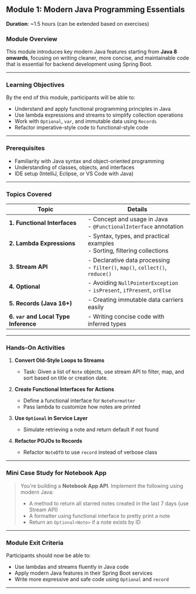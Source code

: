 ## **Module 1: Modern Java Programming Essentials**

**Duration**: \~1.5 hours (can be extended based on exercises)


### **Module Overview**

This module introduces key modern Java features starting from **Java 8 onwards**, focusing on writing cleaner, more concise, and maintainable code that is essential for backend development using Spring Boot.

---

### **Learning Objectives**

By the end of this module, participants will be able to:

* Understand and apply functional programming principles in Java
* Use lambda expressions and streams to simplify collection operations
* Work with `Optional`, `var`, and immutable data using `Records`
* Refactor imperative-style code to functional-style code

---

### **Prerequisites**

* Familiarity with Java syntax and object-oriented programming
* Understanding of classes, objects, and interfaces
* IDE setup (IntelliJ, Eclipse, or VS Code with Java)

---

### **Topics Covered**

| **Topic**                             | **Details**                                                                     |
| ------------------------------------- | ------------------------------------------------------------------------------- |
| **1. Functional Interfaces**          | - Concept and usage in Java<br>- `@FunctionalInterface` annotation              |
| **2. Lambda Expressions**             | - Syntax, types, and practical examples<br>- Sorting, filtering collections     |
| **3. Stream API**                     | - Declarative data processing<br>- `filter()`, `map()`, `collect()`, `reduce()` |
| **4. Optional**                       | - Avoiding `NullPointerException`<br>- `isPresent`, `ifPresent`, `orElse`       |
| **5. Records (Java 16+)**             | - Creating immutable data carriers easily                                       |
| **6. `var` and Local Type Inference** | - Writing concise code with inferred types                                      |

---

### **Hands-On Activities**

1. **Convert Old-Style Loops to Streams**

    * Task: Given a list of `Note` objects, use stream API to filter, map, and sort based on title or creation date.

2. **Create Functional Interfaces for Actions**

    * Define a functional interface for `NoteFormatter`
    * Pass lambda to customize how notes are printed

3. **Use `Optional` in Service Layer**

    * Simulate retrieving a note and return default if not found

4. **Refactor POJOs to Records**

    * Refactor `NoteDTO` to use `record` instead of verbose class

---

### **Mini Case Study for Notebook App**

> You're building a **Notebook App API**.
> Implement the following using modern Java:
>
> * A method to return all starred notes created in the last 7 days (use Stream API)
> * A formatter using functional interface to pretty print a note
> * Return an `Optional<Note>` if a note exists by ID

---

### **Module Exit Criteria**

Participants should now be able to:

* Use lambdas and streams fluently in Java code
* Apply modern Java features in their Spring Boot services
* Write more expressive and safe code using `Optional` and `record`

---
